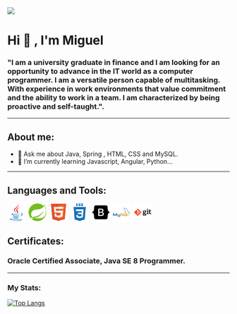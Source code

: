 
<img src="https://media.licdn.com/dms/image/D4D16AQHTs6vnR8TCxw/profile-displaybackgroundimage-shrink_350_1400/0/1688590395766?e=1695254400&v=beta&t=XM23P4JQGlOS0rSE80mIjusBggkV0hUd2Bkjs6QVlUI">
<h1>Hi 👋 , I'm Miguel</h1>

<h3>"I am a university graduate in finance and I am looking for an opportunity to advance in the IT world as a computer programmer. I am a versatile person capable of multitasking. With experience in work environments that value commitment and the ability to work in a team. I am characterized by being proactive and self-taught.".</h3>
<hr>
<div>
<h2>About me:</h2>
<ul>
  <li> 💬 Ask me about Java, Spring , HTML, CSS and MySQL.</li>
  <li> 🌱 I’m currently learning Javascript, Angular, Python...</li>
</ul>
<hr>
</div>
<div align="left">   
  <h2> Languages and Tools:</h2>
  <div>
        <img src="https://github.com/devicons/devicon/blob/master/icons/java/java-original.svg" title="Java" alt="JAVA" width="40" height="40"/>&nbsp;
        <img src="https://github.com/devicons/devicon/blob/master/icons/spring/spring-original.svg" title="Spring" alt="Spring" width="40" height="40"/>&nbsp;  
        <img src="https://github.com/devicons/devicon/blob/master/icons/html5/html5-original.svg" title="HTML5" alt="HTML" width="40" height="40"/>&nbsp;
        <img src="https://github.com/devicons/devicon/blob/master/icons/css3/css3-plain-wordmark.svg"  title="CSS3" alt="CSS" width="40" height="40"/>&nbsp;
        <img src="https://github.com/devicons/devicon/blob/master/icons/bootstrap/bootstrap-plain.svg" title="Bootstrap" alt="Bootstrap" width="40" height="40"/>&nbsp; 
        <img src="https://github.com/devicons/devicon/blob/master/icons/mysql/mysql-original-wordmark.svg" title="MySQL"  alt="MySQL" width="40" height="40"/>&nbsp;
        <img src="https://github.com/devicons/devicon/blob/master/icons/git/git-original-wordmark.svg" title="Git" **alt="Git" width="40" height="40"/>

  </div>
</div>
<div align="left">   
  <h2> Certificates:</h2>
  <h3>Oracle Certified Associate, Java SE 8 Programmer.</h3>
</div>

---
### My Stats:

[![Top Langs](https://github-readme-stats.vercel.app/api/top-langs/?username=Miguel2786&layoutdonut-vertical)](https://github.com/anuraghazra/github-readme-stats)

<!--
**Miguel2786/Miguel2786** is a ✨ _special_ ✨ repository because its `README.md` (this file) appears on your GitHub profile.

Here are some ideas to get you started:

- 🔭 I’m currently working on ...
- 🌱 I’m currently learning ...
- 👯 I’m looking to collaborate on ...
- 🤔 I’m looking for help with ...
- 💬 Ask me about ...
- 📫 How to reach me: ...
- 😄 Pronouns: ...
- ⚡ Fun fact: ...
-->
